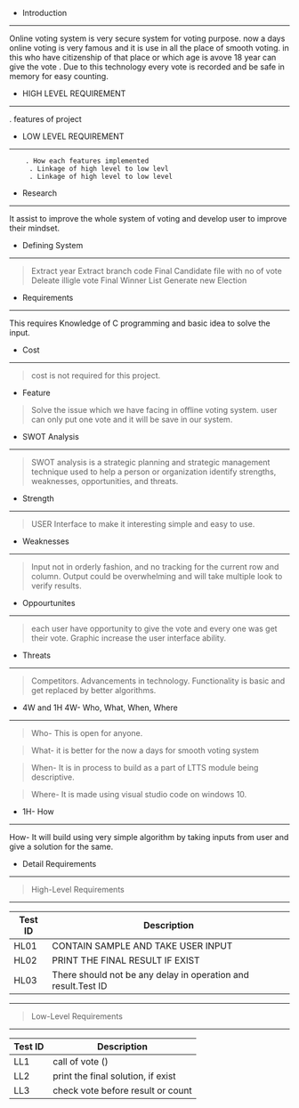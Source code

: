 
* Introduction
---------------------------------------------------------------------------------------
Online voting system is very secure system for voting purpose. now a days online voting is very famous and it is use in all the place of smooth  voting. in this who have citizenship of that place or  which age is avove 18 year can give the vote . Due to this technology  every vote is recorded and be safe in memory for easy counting.

 * HIGH LEVEL REQUIREMENT
  _______________________________________________  _______________________________________
   . features of project
  
* LOW LEVEL REQUIREMENT
_______________________________________________________________________________________
        . How each features implemented 
         . Linkage of high level to low levl
         . Linkage of high level to low level

 * Research
 -----------------------------------------------------------------------------------------
 It assist to improve the whole system of voting and develop user to improve their mindset.

 * Defining System
 ---------------------------------------------------------------------------------------
> Extract year
> Extract branch code 
> Final Candidate file   with no of vote
> Deleate illigle vote 
> Final Winner List 
> Generate new Election

* Requirements
--------------------------------------------------------------------------------------------
This requires Knowledge of C programming and basic idea to solve the input.

* Cost 
-------------------------------------------------------------------------------------------
> cost is not required for this project.

* Feature
> Solve the issue which we have facing in offline voting system.
> user can only put one vote and it will be save in our system.

* SWOT Analysis
-------------------------------------------------------------------------------------------
>SWOT analysis is a strategic planning and strategic management technique used to help a person or organization identify strengths, weaknesses, opportunities, and threats.

* Strength
-----------------------------------------------------------------------------------------------
> USER Interface to make it interesting
> simple and easy to use.

* Weaknesses
------------------------------------------------------------------------------------------------
> Input not in orderly fashion, and no tracking for the current row and column.
> Output could be overwhelming and will take multiple look to verify results.

* Oppourtunites 
------------------------------------------------------------------------------------------------
> each user have opportunity to give the vote and every one was get their vote.
> Graphic increase the user interface ability.

* Threats
----------------------------------------------------------------------------------------------
> Competitors.
> Advancements in technology.
> Functionality is basic and get replaced by better algorithms.

* 4W and 1H
4W- Who, What, When, Where
-------------------------------------------------------------------------------------------------
> Who- This is open for anyone.

> What- it is  better for the now a days for smooth voting system

> When- It is in process to build as a part of LTTS module being descriptive.

> Where- It is made using visual studio code on windows 10.

* 1H- How
----------------------------------------------------------------------------------------------------
How- It will build using very simple algorithm by taking inputs from user and give a solution for the same.

* Detail Requirements
---------------------------------------------------------------------------------------------------
> High-Level Requirements
__________________________________________________________________________________________________________________________

|Test ID  |    Description  | 
-------------|-----------------------------------
|HL01     |    CONTAIN SAMPLE AND TAKE USER INPUT  |  
|HL02     |     PRINT THE FINAL RESULT IF EXIST  |    
|HL03    |    There should not be any delay in operation and result.Test ID  |  

------------------------------------------------------------------------------------------------------
> Low-Level Requirements
________________________________________________________________________________________________________________
|Test ID  |    Description  |  
-------------|-----------------------------------
|LL1    |     call of vote ()     | 
|LL2     |   print the final solution, if exist |
|LL3     |     check vote before result or count         |

